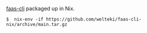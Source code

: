 [faas-cli](https://github.com/openfaas/faas-cli) packaged up in Nix.

```
$  nix-env -if https://github.com/welteki/faas-cli-nix/archive/main.tar.gz
```

